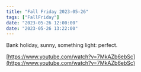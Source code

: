 ```yaml
---
title: "Fall Friday 2023-05-26"
tags: ["FallFriday"]
date: "2023-05-26 12:00:00"
date: "2023-05-26 13:22:00"
---
```



Bank holiday, sunny, something light: perfect.

[https://www.youtube.com/watch?v=7MkAZb6ebSc](https://www.youtube.com/watch?v=7MkAZb6ebSc)
